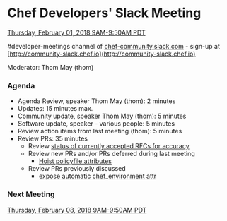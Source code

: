 # Chef Developers' Slack Meeting

[Thursday, February 01, 2018 9AM-9:50AM PDT](http://everytimezone.com/#2018-02-01,240,cn3)

\#developer-meetings channel of [chef-community.slack.com](http://chef-community.slack.com) - sign-up at [http://community-slack.chef.io](http://community-slack.chef.io)

Moderator:  Thom May (thom)

### Agenda
* Agenda Review, speaker Thom May (thom): 2 minutes
* Updates: 15 minutes max.
* Community update, speaker Thom May (thom): 5 minutes
* Software update, speaker - various people: 5 minutes
* Review action items from last meeting (thom): 5 minutes
* Review PRs:  35 minutes
  * Review [status of currently accepted RFCs for accuracy](https://chef.github.io/chef-rfc/)
  * Review new PRs and/or PRs deferred during last meeting
    * [Hoist policyfile attributes](https://github.com/chef/chef-rfc/pull/297)
  * Review PRs previously discussed
    * [expose automatic chef_environment attr](https://github.com/chef/chef-rfc/pull/296)

### Next Meeting

[Thursday, February 08, 2018 9AM-9:50AM PDT](http://everytimezone.com/#2018-02-08,240,cn3)

